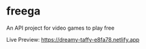 # freega
An API project for video games to play free

Live Preview: https://dreamy-taffy-e8fa78.netlify.app
